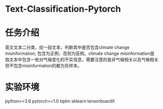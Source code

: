# Text-Classification-Pytorch
# 任务介绍
英文文本二分类，给一段文本，判断其中是否包含climate change misinformation, 包含为正例，否则为反例。climate change misinformation是指文本中包含一些对气候变化的不实信息，需要注意的是非气候相关以及气候相关但不包含misinformation的都为负样本。
# 实验环境
python>=3.6
pytorch>=1.0
tqdm
sklearn
tensorboardX

